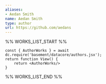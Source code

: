 ```yaml
---
aliases:
- Aedan Smith
name: Aedan Smith
type: author
url: https://github.com/aedans
---
```



%% WORKS_LIST_START %%

```datacorejsx
const { AuthorWorks } = await dc.require('basement/datacore/authors.jsx');
return function View() {
    return <AuthorWorks/>
}
```
%% WORKS_LIST_END %%